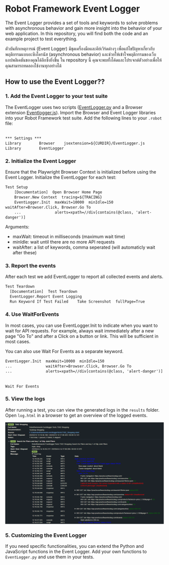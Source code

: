 # Robot Framework Event Logger

The Event Logger provides a set of tools and keywords to solve problems with asynchronous behavior and gain more insight into the behavior of your web application. In this repository, you will find both the code and an example project to test everything.

ตัวบันทึกเหตุการณ์ (Event Logger) มีชุดเครื่องมือและคีย์เวิร์ดต่างๆ เพื่อแก้ไขปัญหาเกี่ยวกับพฤติกรรมแบบอะซิงโครนัส (asynchronous behavior) และช่วยให้เข้าใจพฤติกรรมของเว็บแอปพลิเคชันของคุณได้ลึกซึ้งยิ่งขึ้น ใน repository นี้ คุณจะพบทั้งโค้ดและโปรเจกต์ตัวอย่างเพื่อให้คุณสามารถทดลองใช้งานทุกอย่างได้

## How to use the Event Logger??


### 1. Add the Event Logger to your test suite

The EventLogger uses two scripts ([EventLogger.py](resources/EventLogger.py) and a Browser extension [Eventlogger.js](resources/EventLogger.js)). Import the Browser and Event Logger libraries into your Robot Framework test suite. Add the following lines to your `.robot` file:
```robot

*** Settings ***
Library        Browser    jsextension=${CURDIR}/EventLogger.js
Library        EventLogger
```

### 2.  Initialize the Event Logger

Ensure that the Playwright Browser Context is initialized before using the Event Logger. Initialize the EventLogger for each test:

```robot
Test Setup
    [Documentation]  Open Browser Home Page
    Browser.New Context  tracing=${TRACING}
    EventLogger.Init  maxWait=10000  minIdle=150  waitAfter=Browser.Click, Browser.Go To  
    ...               alerts=xpath=//div[contains(@class, 'alert-danger')]

```

Arguments:

* maxWait: timeout in milliseconds (maximum wait time)
* minIdle: wait until there are no more API requests
* waitAfter: a list of keywords, comma seperated (will automaticly wait after these)

### 3. Report the events

After each test we add EventLogger to report all collected events and alerts.

```robot
Test Teardown
  [Documentation]  Test Teardown
  EventLogger.Report Event Logging
  Run Keyword If Test Failed    Take Screenshot  fullPage=True
```

### 4. Use WaitForEvents

In most cases, you can use EventLogger.Init to indicate when you want to wait for API requests. For example, always wait immediately after a new page "Go To" and after a Click on a button or link. This will be sufficient in most cases.

You can also use Wait For Events as a separate keyword.

 ```robot
EventLogger.Init  maxWait=10000  minIdle=150  
...               waitAfter=Browser.Click, Browser.Go To 
...               alerts=xpath=//div[contains(@class, 'alert-danger')]

     
 Wait For Events
```

### 5. View the logs
After running a test, you can view the generated logs in the `results` folder. Open `log.html` in a browser to get an overview of the logged events.

![log](images/log.png)

### 5.  Customizing the Event Logger
If you need specific functionalities, you can extend the Python and JavaScript functions in the Event Logger. Add your own functions to `EventLogger.py` and use them in your tests.
